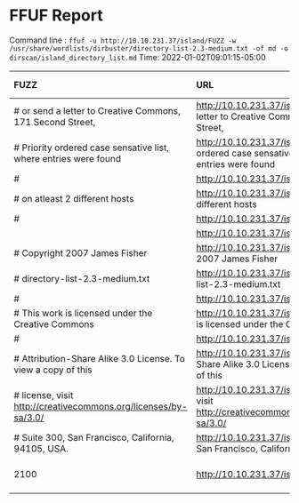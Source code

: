 # FFUF Report

  Command line : `ffuf -u http://10.10.231.37/island/FUZZ -w /usr/share/wordlists/dirbuster/directory-list-2.3-medium.txt -of md -o dirscan/island_directory_list.md`
  Time: 2022-01-02T09:01:15-05:00

  | FUZZ | URL | Redirectlocation | Position | Status Code | Content Length | Content Words | Content Lines | Content Type | ResultFile |
  | :- | :-- | :--------------- | :---- | :------- | :---------- | :------------- | :------------ | :--------- | :----------- |
  | # or send a letter to Creative Commons, 171 Second Street,  | http://10.10.231.37/island/# or send a letter to Creative Commons, 171 Second Street,  |  | 8 | 200 | 345 | 41 | 25 | text/html |  |
  | # Priority ordered case sensative list, where entries were found  | http://10.10.231.37/island/# Priority ordered case sensative list, where entries were found  |  | 11 | 200 | 345 | 41 | 25 | text/html |  |
  | # | http://10.10.231.37/island/# |  | 10 | 200 | 345 | 41 | 25 | text/html |  |
  | # on atleast 2 different hosts | http://10.10.231.37/island/# on atleast 2 different hosts |  | 12 | 200 | 345 | 41 | 25 | text/html |  |
  | # | http://10.10.231.37/island/# |  | 13 | 200 | 345 | 41 | 25 | text/html |  |
  |  | http://10.10.231.37/island/ |  | 14 | 200 | 345 | 41 | 25 | text/html |  |
  | # Copyright 2007 James Fisher | http://10.10.231.37/island/# Copyright 2007 James Fisher |  | 3 | 200 | 345 | 41 | 25 | text/html |  |
  | # directory-list-2.3-medium.txt | http://10.10.231.37/island/# directory-list-2.3-medium.txt |  | 1 | 200 | 345 | 41 | 25 | text/html |  |
  | # | http://10.10.231.37/island/# |  | 2 | 200 | 345 | 41 | 25 | text/html |  |
  | # This work is licensed under the Creative Commons  | http://10.10.231.37/island/# This work is licensed under the Creative Commons  |  | 5 | 200 | 345 | 41 | 25 | text/html |  |
  | # | http://10.10.231.37/island/# |  | 4 | 200 | 345 | 41 | 25 | text/html |  |
  | # Attribution-Share Alike 3.0 License. To view a copy of this  | http://10.10.231.37/island/# Attribution-Share Alike 3.0 License. To view a copy of this  |  | 6 | 200 | 345 | 41 | 25 | text/html |  |
  | # license, visit http://creativecommons.org/licenses/by-sa/3.0/  | http://10.10.231.37/island/# license, visit http://creativecommons.org/licenses/by-sa/3.0/  |  | 7 | 200 | 345 | 41 | 25 | text/html |  |
  | # Suite 300, San Francisco, California, 94105, USA. | http://10.10.231.37/island/# Suite 300, San Francisco, California, 94105, USA. |  | 9 | 200 | 345 | 41 | 25 | text/html |  |
  | 2100 | http://10.10.231.37/island/2100 | http://10.10.231.37/island/2100/ | 7334 | 301 | 240 | 14 | 8 | text/html; charset=iso-8859-1 |  |
  